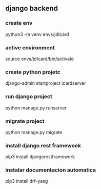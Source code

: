 ## django backend

### create env

 python3 -m venv envs/jdIcard

### active environment

source envs/jdIcard/bin/activate


### create python projetc

 django-admin startproject icardserver

 ### run django project

 python manage.py runserver

 ### migrate project

 python manage.py migrate

 ### install django rest framewoek
 pip3 install djangorestframework

 ### instalar documentacion automatica

 pip3 install drf-yasg